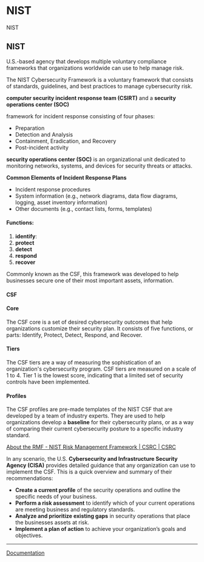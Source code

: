 # NIST

NIST

## NIST

U.S.-based agency that develops multiple voluntary compliance frameworks that organizations worldwide can use to help manage risk.

The NIST Cybersecurity Framework is a voluntary framework that consists of standards, guidelines, and best practices to manage cybersecurity risk.

**computer security incident response team (CSIRT)** and a **security operations center (SOC)**

framework for incident response consisting of four phases:

* Preparation
* Detection and Analysis
* Containment, Eradication, and Recovery
* Post-incident activity

**security operations center (SOC)** is an organizational unit dedicated to monitoring networks, systems, and devices for security threats or attacks.

**Common Elements of Incident Response Plans**

* Incident response procedures
* System information (e.g., network diagrams, data flow diagrams, logging, asset inventory information)
* Other documents (e.g., contact lists, forms, templates)

#### Functions:

1. **identify**:
2. **protect**
3. **detect**
4. **respond**
5. **recover**

Commonly known as the CSF, this framework was developed to help businesses secure one of their most important assets, information.

#### CSF

#### **Core**

The CSF core is a set of desired cybersecurity outcomes that help organizations customize their security plan. It consists of five functions, or parts: Identify, Protect, Detect, Respond, and Recover.

#### **Tiers**

The CSF tiers are a way of measuring the sophistication of an organization's cybersecurity program. CSF tiers are measured on a scale of 1 to 4. Tier 1 is the lowest score, indicating that a limited set of security controls have been implemented.

#### **Profiles**

The CSF profiles are pre-made templates of the NIST CSF that are developed by a team of industry experts. They are used to help organizations develop a **baseline** for their cybersecurity plans, or as a way of comparing their current cybersecurity posture to a specific industry standard.

[About the RMF - NIST Risk Management Framework | CSRC | CSRC](https://csrc.nist.gov/projects/risk-management/about-rmf)

In any scenario, the U.S. **Cybersecurity and Infrastructure Security Agency (CISA)** provides detailed guidance that any organization can use to implement the CSF. This is a quick overview and summary of their recommendations:

* **Create a current profile** of the security operations and outline the specific needs of your business.
* **Perform a risk assessment** to identify which of your current operations are meeting business and regulatory standards.
* **Analyze and prioritize existing gaps** in security operations that place the businesses assets at risk.
* **Implement a plan of action** to achieve your organization’s goals and objectives.

***

[Documentation](https://www.notion.so/Documentation-44c9d2bf525b432f8c0c0a48e5147eda?pvs=21)
